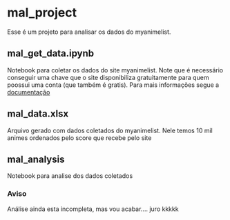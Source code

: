 # mal_project
Esse é um projeto para analisar os dados do myanimelist.

## mal_get_data.ipynb
Notebook para coletar os dados do site myanimelist. Note que é necessário conseguir uma chave que o site disponibiliza gratuitamente para quem poossui uma conta (que também é gratis). Para mais informações segue a [documentação](https://myanimelist.net/apiconfig/references/api/v2)

## mal_data.xlsx
Arquivo gerado com dados coletados do myanimelist. Nele temos 10 mil animes ordenados pelo score que recebe pelo site

## mal_analysis
Notebook para analise dos dados coletados

### Aviso

Análise ainda esta incompleta, mas vou acabar.... juro kkkkk
